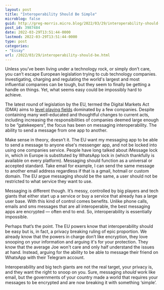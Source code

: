 ```yaml
---
layout: post
title: "Interoperability Should Be Simple"
microblog: false
guid: http://greg-morris.micro.blog/2022/03/29/interoperability-should-be.html
post_id: 3987484
date: 2022-03-29T13:51:44-0000
lastmod: 2022-03-29T13:51:44-0000
type: post
categories:
- "Essay"
url: /2022/03/29/interoperability-should-be.html
---
```

<p>Unless you’ve been living under a technology rock, or simply don’t care, you can’t escape European legislation trying to cub technology companies. Investigating, charging and regulating the world's largest and most influential companies can be tough, but they seem to finally be getting a handle on things. Yet, what seems easy could be impossibly hard to achieve.</p><p>The latest round of legislation by the EU, termed the Digital Markets Act (DMA) aims to <a href="https://www.economist.com/business/2022/03/26/will-the-digital-markets-act-help-europe-breed-digital-giants">level playing fields</a> dominated by a few companies. Despite containing many well-educated and thoughtful changes to current acts, including increasing the responsibilities of companies deemed large enough to be “gatekeepers”, the focus has been on messaging interoperability. The ability to send a message from one app to another.</p><p>Make sense in theory, doesn’t it. The EU want my messaging app to be able to send a message to anyone else's messenger app, and not be locked into using one companies service. People have long talked about iMessage lock in, which in Europe is substituted by WhatsApp lock in (which thankfully is available on every platform). Messaging should function as a universal or accepted standard. Take email for example, I can send the same message to another email address regardless if that is a gmail, hotmail or custom domain. The EU argue messaging should be the same, a user should not be restricted to what service they want to use.</p><p>Messaging is different though. It’s messy, controlled by big players and tech giants that either start up a service or buy a service that already has a large user base. With this kind of control comes benefits. Unlike phone calls, emails and sms messages that are all interoperable, the best messaging apps are encrypted — often end to end. So, interoperability is essentially impossible.</p><p>Perhaps that’s the point. The EU powers know that interoperability should be easy but is, in fact, a privacy breaking ruling of epic proportion. We already know that the powers in charge don’t like encryption, they love snooping on your information and arguing it's for your protection. They know that the average Joe won't care and only half understand the issues at hand. Instead, arguing for the ability to be able to message their friend on WhatsApp with their Telegram account.</p><p>Interoperability and big tech giants are not the real target, your privacy is, and they want the right to snoop on you. Sure, messaging <em>should</em> work like email, but the governments of your country made a world that requires your messages to be encrypted and are now breaking it with something ‘simple’.</p>
